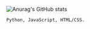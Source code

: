 ![Anurag's GitHub stats](https://github-readme-stats.vercel.app/api?username=azlotaken&show_icons=true&theme=react)
<!---
AzloTaken/AzloTaken is a ✨ special ✨ repository because its `README.md` (this file) appears on your GitHub profile.
You can click the Preview link to take a look at your changes.
--->

<code>Python, JavaScript, HTML/CSS.</code>
